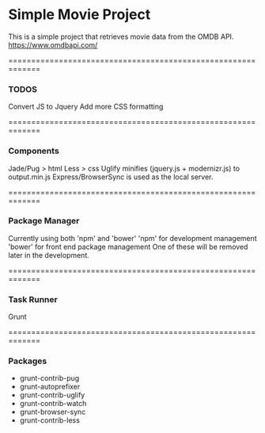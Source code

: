 # Simple Movie Project
This is a simple project that retrieves movie data from the OMDB API.
https://www.omdbapi.com/

=============================================================
### TODOS
Convert JS to Jquery
Add more CSS formatting

=============================================================
### Components
Jade/Pug > html
Less > css
Uglify  minifies (jquery.js + modernizr.js) to output.min.js
Express/BrowserSync is used as the local server.

=============================================================
### Package Manager
Currently using both 'npm' and 'bower'
'npm' for development management
'bower' for  front end package management
One of these will be removed later in the development.

=============================================================
### Task Runner
Grunt

=============================================================
### Packages
- grunt-contrib-pug
- grunt-autoprefixer
- grunt-contrib-uglify
- grunt-contrib-watch
- grunt-browser-sync
- grunt-contrib-less
